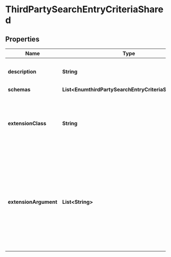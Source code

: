 

# ThirdPartySearchEntryCriteriaShared


## Properties

| Name | Type | Description | Notes |
|------------ | ------------- | ------------- | -------------|
|**description** | **String** | A description for this Search Entry Criteria |  [optional] |
|**schemas** | **List&lt;EnumthirdPartySearchEntryCriteriaSchemaUrn&gt;** |  |  |
|**extensionClass** | **String** | The fully-qualified name of the Java class providing the logic for the Third Party Search Entry Criteria. |  |
|**extensionArgument** | **List&lt;String&gt;** | The set of arguments used to customize the behavior for the Third Party Search Entry Criteria. Each configuration property should be given in the form &#39;name&#x3D;value&#39;. |  [optional] |



